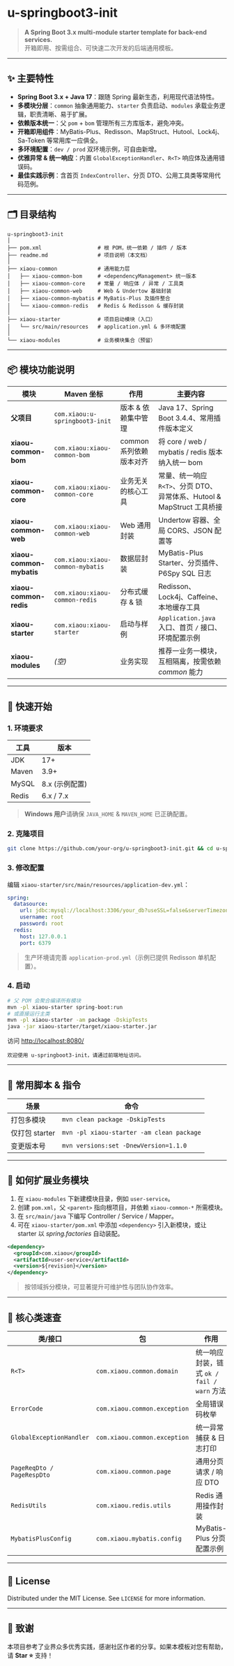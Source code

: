 # u-springboot3-init

> **A Spring Boot 3.x multi-module starter template for back-end services.**  
> 开箱即用、按需组合、可快速二次开发的后端通用模板。

---

## ✨ 主要特性

- **Spring Boot 3.x + Java 17**：跟随 Spring 最新生态，利用现代语法特性。
- **多模块分层**：`common` 抽象通用能力、`starter` 负责启动、`modules` 承载业务逻辑，职责清晰、易于扩展。
- **依赖版本统一**：父 `pom` + `bom` 管理所有三方库版本，避免冲突。
- **开箱即用组件**：MyBatis-Plus、Redisson、MapStruct、Hutool、Lock4j、Sa-Token 等常用库一应俱全。
- **多环境配置**：`dev / prod` 双环境示例，可自由新增。
- **优雅异常 & 统一响应**：内置 `GlobalExceptionHandler`、`R<T>` 响应体及通用错误码。
- **最佳实践示例**：含首页 `IndexController`、分页 DTO、公用工具类等常用代码范例。

---

## 🗂️ 目录结构

```
u-springboot3-init
│
├── pom.xml                  # 根 POM，统一依赖 / 插件 / 版本
├── readme.md                # 项目说明（本文档）
│
├── xiaou-common             # 通用能力层
│   ├── xiaou-common-bom     # <dependencyManagement> 统一版本
│   ├── xiaou-common-core    # 常量 / 响应体 / 异常 / 工具类
│   ├── xiaou-common-web     # Web & Undertow 基础封装
│   ├── xiaou-common-mybatis # MyBatis-Plus 及插件整合
│   └── xiaou-common-redis   # Redis & Redisson & 缓存封装
│
├── xiaou-starter            # 项目启动模块（入口）
│   └── src/main/resources   # application.yml & 多环境配置
│
└── xiaou-modules            # 业务模块集合（预留）
```

---

## 📦 模块功能说明

| 模块 | Maven 坐标 | 作用 | 主要内容 |
| ---- | ---------- | ---- | -------- |
| **父项目** | `com.xiaou:u-springboot3-init` | 版本 & 依赖集中管理 | Java 17、Spring Boot 3.4.4、常用插件版本定义 |
| **xiaou-common-bom** | `com.xiaou:xiaou-common-bom` | common 系列依赖版本对齐 | 将 core / web / mybatis / redis 版本纳入统一 bom |
| **xiaou-common-core** | `com.xiaou:xiaou-common-core` | 业务无关的核心工具 | 常量、统一响应 `R<T>`、分页 DTO、异常体系、Hutool & MapStruct 工具桥接 |
| **xiaou-common-web** | `com.xiaou:xiaou-common-web` | Web 通用封装 | Undertow 容器、全局 CORS、JSON 配置等 |
| **xiaou-common-mybatis** | `com.xiaou:xiaou-common-mybatis` | 数据层封装 | MyBatis-Plus Starter、分页插件、P6Spy SQL 日志 |
| **xiaou-common-redis** | `com.xiaou:xiaou-common-redis` | 分布式缓存 & 锁 | Redisson、Lock4j、Caffeine、本地缓存工具 |
| **xiaou-starter** | `com.xiaou:xiaou-starter` | 启动与样例 | `Application.java` 入口、首页 `/` 接口、环境配置示例 |
| **xiaou-modules** | *(空)* | 业务实现 | 推荐一业务一模块，互相隔离，按需依赖 *common* 能力 |

---

## 🚀 快速开始

### 1. 环境要求

| 工具 | 版本 |
| ---- | ---- |
| JDK  | 17+  |
| Maven| 3.9+ |
| MySQL| 8.x (示例配置) |
| Redis| 6.x / 7.x |

> **Windows 用户**请确保 `JAVA_HOME` & `MAVEN_HOME` 已正确配置。

### 2. 克隆项目

```bash
git clone https://github.com/your-org/u-springboot3-init.git && cd u-springboot3-init
```

### 3. 修改配置

编辑 `xiaou-starter/src/main/resources/application-dev.yml`：

```yaml
spring:
  datasource:
    url: jdbc:mysql://localhost:3306/your_db?useSSL=false&serverTimezone=Asia/Shanghai
    username: root
    password: root
  redis:
    host: 127.0.0.1
    port: 6379
```

> 生产环境请完善 `application-prod.yml`（示例已提供 Redisson 单机配置）。

### 4. 启动

```bash
# ⽗ POM 会聚合编译所有模块
mvn -pl xiaou-starter spring-boot:run
# 或直接运行主类
mvn -pl xiaou-starter -am package -DskipTests
java -jar xiaou-starter/target/xiaou-starter.jar
```

访问 <http://localhost:8080/>

```
欢迎使用 u-springboot3-init，请通过前端地址访问。
```

---

## 🔧 常用脚本 & 指令

| 场景 | 命令 |
| ---- | ---- |
| 打包多模块 | `mvn clean package -DskipTests` |
| 仅打包 starter | `mvn -pl xiaou-starter -am clean package` |
| 变更版本号 | `mvn versions:set -DnewVersion=1.1.0` |

---

## 🧩 如何扩展业务模块

1. 在 `xiaou-modules` 下新建模块目录，例如 `user-service`。
2. 创建 `pom.xml`，父 `<parent>` 指向根项目，并依赖 `xiaou-common-*` 所需模块。
3. 在 `src/main/java` 下编写 Controller / Service / Mapper。
4. 可在 `xiaou-starter/pom.xml` 中添加 `<dependency>` 引入新模块，或让 starter 以 *spring.factories* 自动装配。

```xml
<dependency>
  <groupId>com.xiaou</groupId>
  <artifactId>user-service</artifactId>
  <version>${revision}</version>
</dependency>
```

> 按领域拆分模块，可显著提升可维护性与团队协作效率。

---

## 📖 核心类速查

| 类/接口 | 包 | 作用 |
| ------- | --- | ---- |
| `R<T>` | `com.xiaou.common.domain` | 统一响应封装，链式 `ok / fail / warn` 方法 |
| `ErrorCode` | `com.xiaou.common.exception` | 全局错误码枚举 |
| `GlobalExceptionHandler` | `com.xiaou.common.exception` | 统一异常捕获 & 日志打印 |
| `PageReqDto / PageRespDto` | `com.xiaou.common.page` | 通用分页请求 / 响应 DTO |
| `RedisUtils` | `com.xiaou.redis.utils` | Redis 通用操作封装 |
| `MybatisPlusConfig` | `com.xiaou.mybatis.config` | MyBatis-Plus 分页配置示例 |

---

## 📜 License

Distributed under the MIT License. See `LICENSE` for more information.

---

## 🙏 致谢

本项目参考了业界众多优秀实践，感谢社区作者的分享。如果本模板对您有帮助，请 **Star ⭐** 支持！
